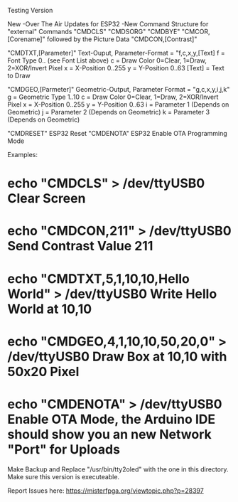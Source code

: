 Testing Version

New
-Over The Air Updates for ESP32
-New Command Structure for "external" Commands
   "CMDCLS"
   "CMDSORG"
   "CMDBYE"
   "CMCOR,[Corename]" followed by the Picture Data
   "CMDCON,[Contrast]"
   
   "CMDTXT,[Parameter]"   Text-Ouput,       Parameter-Format = "f,c,x,y,[Text]
   f = Font Type 0.. (see Font List above)
   c = Draw Color 0=Clear, 1=Draw, 2=XOR/Invert Pixel
   x = X-Position 0..255
   y = Y-Position 0..63 
   [Text] = Text to Draw

   "CMDGEO,[Parmeter]"    Geometric-Output, Parameter Format = "g,c,x,y,i,j,k"
   g = Geometric Type 1..10
   c = Draw Color 0=Clear, 1=Draw, 2=XOR/Invert Pixel
   x = X-Position 0..255
   y = Y-Position 0..63
   i = Parameter 1 (Depends on Geometric)
   j = Parameter 2 (Depends on Geometric)
   k = Parameter 3 (Depends on Geometric)

   "CMDRESET"   ESP32 Reset
   "CMDENOTA"   ESP32 Enable OTA Programming Mode

Examples:
# echo "CMDCLS" > /dev/ttyUSB0                             Clear Screen
# echo "CMDCON,211" > /dev/ttyUSB0                         Send Contrast Value 211
# echo "CMDTXT,5,1,10,10,Hello World" > /dev/ttyUSB0       Write Hello World at 10,10
# echo "CMDGEO,4,1,10,10,50,20,0" > /dev/ttyUSB0           Draw Box at 10,10 with 50x20 Pixel
# echo "CMDENOTA" > /dev/ttyUSB0                           Enable OTA Mode, the Arduino IDE should show you an new Network "Port" for Uploads

Make Backup and Replace "/usr/bin/tty2oled" with the one in this directory. 
Make sure this version is executeable.

Report Issues here:
https://misterfpga.org/viewtopic.php?p=28397
